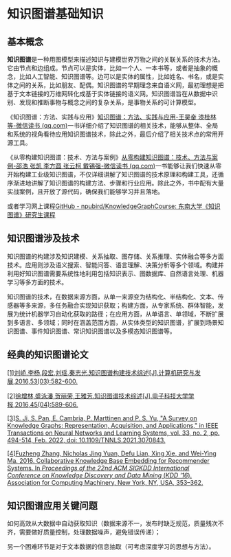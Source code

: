 # 知识图谱基础知识

## 基本概念

**知识图谱**是一种用图模型来描述知识与建模世界万物之间的关联关系的技术方法。它由节点和边组成。节点可以是实体，比如一个人、一本书等，或者是抽象的概念，比如人工智能、知识图谱等。边可以是实体的属性，比如姓名、书名，或是实体之间的关系，比如朋友、配偶。知识图谱的早期理念来自语义网，最初理想是把基于文本链接的万维网转化成基于实体链接的语义网。知识图谱旨在从数据中识别、发现和推断事物与概念之间的复杂关系，是事物关系的可计算模型。

《知识图谱：方法、实践与应用》[知识图谱：方法、实践与应用-王昊奋 漆桂林等-微信读书 (qq.com)](https://weread.qq.com/web/reader/436325f071a74c3f436a0b1)一书详细介绍了知识图谱的相关技术，能够从整体、全局和系统的视角看待应用知识图谱技术，除此之外，最后介绍了相关技术点的常用开源工具。

《从零构建知识图谱：技术、方法与案例》[从零构建知识图谱：技术、方法与案例-邵浩 张凯 李方圆 张云柯 戴锡强-微信读书 (qq.com)](https://weread.qq.com/web/reader/3b332a007260a5613b3feb6)一书能够让我们快速从零开始构建工业级知识图谱，不仅详细讲解了知识图谱的技术原理和构建工具，还循序渐进地讲解了知识图谱的构建方法、步骤和行业应用。除此之外，书中配有大量实战案例，且开放了源代码，确保我们能够学习并且落地。

或者学习网上课程[GitHub - npubird/KnowledgeGraphCourse: 东南大学《知识图谱》研究生课程](https://github.com/npubird/KnowledgeGraphCourse)

## 知识图谱涉及技术

知识图谱的构建涉及知识建模、关系抽取、图存储、关系推理、实体融合等多方面技术。应用则涉及语义搜索、智能问答、语言理解、决策分析等多个领域。构建并利用好知识图谱需要系统性地利用包括知识表示、图数据库、自然语言处理、机器学习等多方面的技术。

知识图谱的技术，在数据来源方面，从单一来源变为结构化、半结构化、文本、传感器等多来源，多任务融合实现知识获取；构建方面，从专家系统、群体智能，发展为统计机器学习自动化获取的路径；在应用方面，从单语言、单领域，不断扩展到多语言、多领域；同时在涵盖范围方面，从实体类型的知识图谱，扩展到场景知识图谱、事件知识图谱、常识知识图谱以及多模态知识图谱等。

## 经典的知识图谱论文

[[1]刘峤,李杨,段宏,刘瑶,秦志光.知识图谱构建技术综述[J].计算机研究与发展,2016,53(03):582-600.](https://kns.cnki.net/kcms/detail/detail.aspx?dbcode=CJFD&dbname=CJFDLAST2016&filename=JFYZ201603009&uniplatform=NZKPT&v=tFdDPp-nqjlgNiPce2EF0eNwqW37hP83qAm0lbM74rcxNT6E7-8xh2d3siXu2QSV)

[[2]徐增林,盛泳潘,贺丽荣,王雅芳.知识图谱技术综述[J].电子科技大学学报,2016,45(04):589-606.](https://kns.cnki.net/kcms/detail/detail.aspx?dbcode=CJFD&dbname=CJFDLAST2016&filename=DKDX201604012&uniplatform=NZKPT&v=TP5aEp2AukRjS0ANVNkqdBiqkmIK1-tbE7gVBo2M_PuHDnllLNteloLE_KosH6ij)

[[3]S. Ji, S. Pan, E. Cambria, P. Marttinen and P. S. Yu, "A Survey on Knowledge Graphs: Representation, Acquisition, and Applications," in IEEE Transactions on Neural Networks and Learning Systems, vol. 33, no. 2, pp. 494-514, Feb. 2022, doi: 10.1109/TNNLS.2021.3070843.](https://ieeexplore.ieee.org/stamp/stamp.jsp?tp=&arnumber=9416312)

[[4]Fuzheng Zhang, Nicholas Jing Yuan, Defu Lian, Xing Xie, and Wei-Ying Ma. 2016. Collaborative Knowledge Base Embedding for Recommender Systems. In <i>Proceedings of the 22nd ACM SIGKDD International Conference on Knowledge Discovery and Data Mining</i> (<i>KDD '16</i>). Association for Computing Machinery, New York, NY, USA, 353–362.](https://dl.acm.org/doi/pdf/10.1145/2939672.2939673)

## 知识图谱应用关键问题

如何高效从大数据中自动获取知识（数据来源不一，发布时缺乏规范，质量残次不齐，需要做好质量控制，处理数据噪声，避免错误传递）；

另一个困难环节是对于文本数据的信息抽取（可考虑深度学习的思想与方法）。



